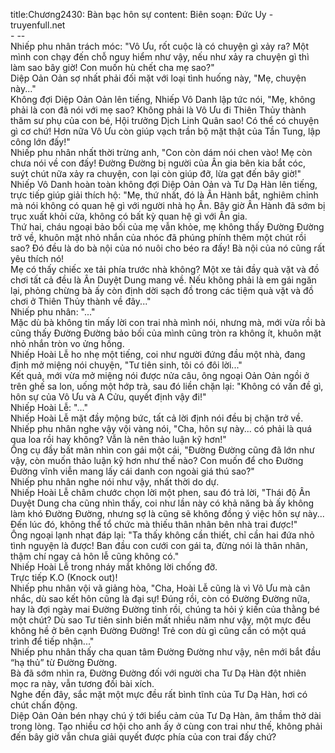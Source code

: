 title:Chương2430: Bàn bạc hôn sự
content:
Biên soạn: Đức Uy - truyenfull.net<br>- --<br>Nhiếp phu nhân trách móc: "Vô Ưu, rốt cuộc là có chuyện gì xảy ra? Một mình con chạy đến chỗ nguy hiểm như vậy, nếu như xảy ra chuyện gì thì làm sao bây giờ! Con muốn hù chết cha mẹ sao?"<br>Diệp Oản Oản sợ nhất phải đối mặt với loại tình huống này, "Mẹ, chuyện này..."<br>Không đợi Diệp Oản Oản lên tiếng, Nhiếp Vô Danh lập tức nói, "Mẹ, không phải là con đã nói với mẹ sao? Không phải là Vô Ưu đi Thiên Thủy thành thăm sư phụ của con bé, Hội trưởng Dịch Linh Quân sao! Có thể có chuyện gì cơ chứ! Hơn nữa Vô Ưu còn giúp vạch trần bộ mặt thật của Tần Tung, lập công lớn đấy!"<br>Nhiếp phu nhân nhất thời trừng anh, "Con còn dám nói chen vào! Mẹ còn chưa nói về con đấy! Đường Đường bị người của Ân gia bên kia bắt cóc, suýt chút nữa xảy ra chuyện, con lại còn giúp đỡ, lừa gạt đến bây giờ!"<br>Nhiếp Vô Danh hoàn toàn không đợi Diệp Oản Oản và Tư Dạ Hàn lên tiếng, trực tiếp giúp giải thích hộ: "Mẹ, thứ nhất, đó là Ân Hành bắt, nghiêm chỉnh mà nói không có quan hệ gì với người nhà họ Ân. Bây giờ Ân Hành đã sớm bị trục xuất khỏi cửa, không có bất kỳ quan hệ gì với Ân gia.<br>Thứ hai, cháu ngoại bảo bối của mẹ vẫn khỏe, mẹ không thấy Đường Đường trở về, khuôn mặt nhỏ nhắn của nhóc đã phúng phính thêm một chút rồi sao? Đó đều là do bà nội của nó nuôi cho béo ra đấy! Bà nội của nó cũng rất yêu thích nó!<br>Mẹ có thấy chiếc xe tải phía trước nhà không? Một xe tải đầy quà vặt và đồ chơi tất cả đều là Ân Duyệt Dung mang về. Nếu không phải là em gái ngăn lại, phỏng chừng bà ấy còn định dời sạch đồ trong các tiệm quà vặt và đồ chơi ở Thiên Thủy thành về đây..."<br>Nhiếp phu nhân: "..."<br>Mặc dù bà không tin mấy lời con trai nhà mình nói, nhưng mà, mới vừa rồi bà cũng thấy Đường Đường bảo bối của mình cũng tròn ra không ít, khuôn mặt nhỏ nhắn tròn vo ửng hồng.<br>Nhiếp Hoài Lễ ho nhẹ một tiếng, coi như người đứng đầu một nhà, đang định mở miệng nói chuyện, "Tư tiên sinh, tôi có đôi lời..."<br>Kết quả, mới vừa mở miệng nói được nửa câu, ông ngoại Oản Oản ngồi ở trên ghế sa lon, uống một hớp trà, sau đó liền chặn lại: "Không có vấn đề gì, hôn sự của Vô Ưu và A Cửu, quyết định vậy đi!"<br>Nhiếp Hoài Lễ: "..."<br>Nhiếp Hoài Lễ mặt đầy mộng bức, tất cả lời định nói đều bị chặn trở về. Nhiếp phu nhân nghe vậy vội vàng nói, "Cha, hôn sự này... có phải là quá qua loa rồi hay không? Vẫn là nên thảo luận kỹ hơn!"<br>Ông cụ đầy bất mãn nhìn con gái một cái, "Đường Đường cũng đã lớn như vậy, còn muốn thảo luận kỹ hơn như thế nào? Con muốn để cho Đường Đường vĩnh viễn mang lấy cái danh con ngoài giá thú sao?"<br>Nhiếp phu nhân nghe nói như vậy, nhất thời do dự.<br>Nhiếp Hoài Lễ châm chước chọn lời một phen, sau đó trả lời, "Thái độ Ân Duyệt Dung cha cũng nhìn thấy, coi như lần này có khả năng bà ấy không làm khó Đường Đường, nhưng sợ là cũng sẽ không đồng ý việc hôn sự này... Đến lúc đó, không thể tổ chức mà thiếu thân nhân bên nhà trai được!"<br>Ông ngoại lạnh nhạt đáp lại: "Ta thấy không cần thiết, chỉ cần hai đứa nhỏ tình nguyện là được! Ban đầu con cưới con gái ta, đừng nói là thân nhân, thậm chí ngay cả hôn lễ cũng không có."<br>Nhiếp Hoài Lễ trong nháy mắt không lời chống đỡ.<br>Trực tiếp K.O (Knock out)!<br>Nhiếp phu nhân vội vã giảng hòa, "Cha, Hoài Lễ cũng là vì Vô Ưu mà cân nhắc, dù sao kết hôn cũng là đại sự! Đúng rồi, còn có Đường Đường nữa, hay là đợi ngày mai Đường Đường tỉnh rồi, chúng ta hỏi ý kiến của thằng bé một chút? Dù sao Tư tiên sinh biến mất nhiều năm như vậy, một mực đều không hề ở bên cạnh Đường Đường! Trẻ con dù gì cũng cần có một quá trình để tiếp nhận..."<br>Nhiếp phu nhân thấy cha quan tâm Đường Đường như vậy, nên mới bắt đầu “hạ thủ” từ Đường Đường.<br>Bà đã sớm nhìn ra, Đường Đường đối với người cha Tư Dạ Hàn đột nhiên mọc ra này, vẫn tương đối bài xích.<br>Nghe đến đây, sắc mặt một mực đều rất bình tĩnh của Tư Dạ Hàn, hơi có chút chấn động.<br>Diệp Oản Oản bén nhạy chú ý tới biểu cảm của Tư Dạ Hàn, âm thầm thở dài trong lòng. Tạo nhiều cơ hội cho anh ấy ở cùng con trai như thế, không phải đến bây giờ vẫn chưa giải quyết được phía của con trai đấy chứ?